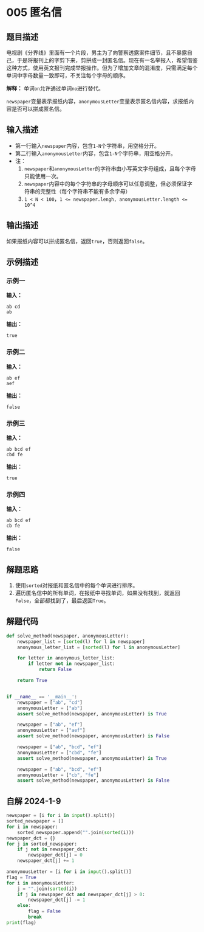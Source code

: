 # 005 匿名信

## 题目描述

电视剧《分界线》里面有一个片段，男主为了向警察透露案件细节，且不暴露自己，于是将报刊上的字剪下来，剪拼成一封匿名信。现在有一名举报人，希望借鉴这种方式，使用英文报刊完成举报操作。但为了增加文章的混淆度，只需满足每个单词中字母数量一致即可，不关注每个字母的顺序。

**解释：** 单词`on`允许通过单词`no`进行替代。

`newspaper`变量表示报纸内容，`anonymousLetter`变量表示匿名信内容，求报纸内容是否可以拼成匿名信。

## 输入描述

- 第一行输入`newspaper`内容，包含`1-N`个字符串，用空格分开。
- 第二行输入`anonymousLetter`内容，包含`1-N`个字符串，用空格分开。
- 注：
    1. `newspaper`和`anonymousLetter`的字符串由小写英文字母组成，且每个字母只能使用一次。
    2. `newspaper`内容中的每个字符串的字母顺序可以任意调整，但必须保证字符串的完整性（每个字符串不能有多余字母）
    3. `1 < N < 100`，`1 <= newspaper.lengh, anonymousLetter.length <= 10^4`

## 输出描述

如果报纸内容可以拼成匿名信，返回`true`，否则返回`false`。

## 示例描述

### 示例一

**输入：**
```text
ab cd
ab
```

**输出：**
```text
true
```

### 示例二

**输入：**
```text
ab ef
aef
```

**输出：**
```text
false
```

### 示例三

**输入：**
```text
ab bcd ef
cbd fe
```

**输出：**
```text
true
```

### 示例四

**输入：**
```text
ab bcd ef
cb fe
```

**输出：**
```text
false
```

## 解题思路

1. 使用`sorted`对报纸和匿名信中的每个单词进行排序。
2. 遍历匿名信中的所有单词，在报纸中寻找单词，如果没有找到，就返回`False`，全部都找到了，最后返回`True`。

## 解题代码

```python
def solve_method(newspaper, anonymousLetter):
    newspaper_list = [sorted(l) for l in newspaper]
    anonymous_letter_list = [sorted(l) for l in anonymousLetter]

    for letter in anonymous_letter_list:
        if letter not in newspaper_list:
            return False

    return True


if __name__ == '__main__':
    newspaper = ["ab", "cd"]
    anonymousLetter = ["ab"]
    assert solve_method(newspaper, anonymousLetter) is True

    newspaper = ["ab", "ef"]
    anonymousLetter = ["aef"]
    assert solve_method(newspaper, anonymousLetter) is False

    newspaper = ["ab", "bcd", "ef"]
    anonymousLetter = ["cbd", "fe"]
    assert solve_method(newspaper, anonymousLetter) is True

    newspaper = ["ab", "bcd", "ef"]
    anonymousLetter = ["cb", "fe"]
    assert solve_method(newspaper, anonymousLetter) is False
```

## 自解 2024-1-9
```python
newspaper = [i for i in input().split()]
sorted_newspaper = []
for i in newspaper:
    sorted_newspaper.append("".join(sorted(i)))
newspaper_dct = {}
for j in sorted_newspaper:
    if j not in newspaper_dct:
        newspaper_dct[j] = 0
    newspaper_dct[j] += 1

anonymousLetter = [i for i in input().split()]
flag = True
for i in anonymousLetter:
    j = "".join(sorted(i))
    if j in newspaper_dct and newspaper_dct[j] > 0:
        newspaper_dct[j] -= 1
    else:
        flag = False
        break
print(flag)

```

